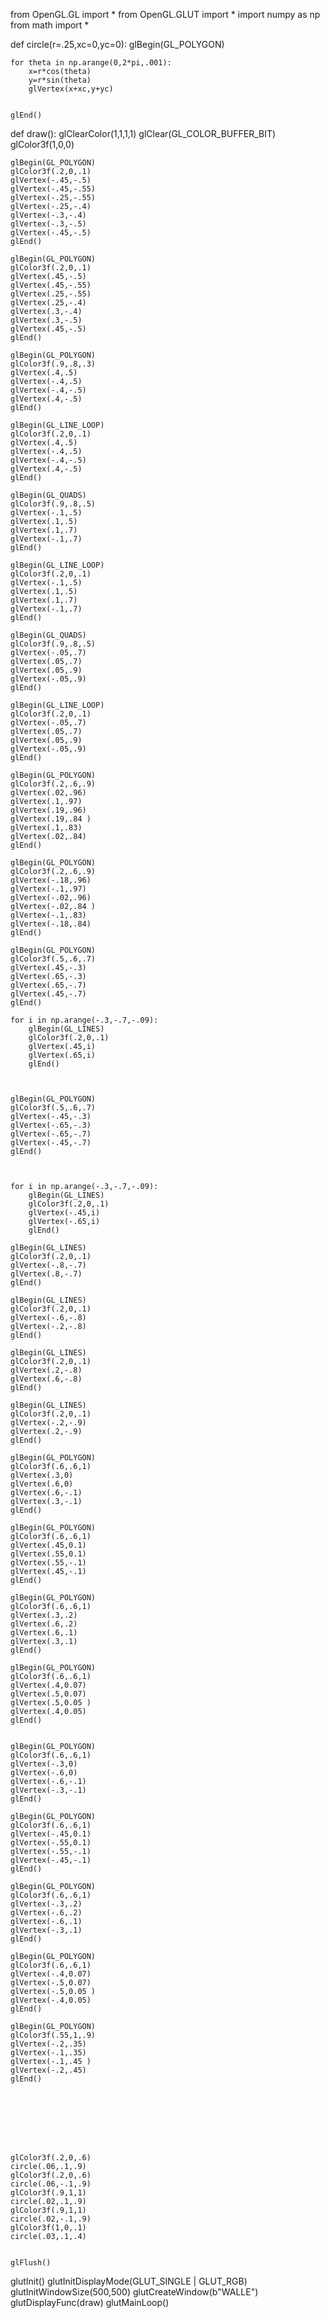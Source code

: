 from OpenGL.GL import *
from OpenGL.GLUT import *
import numpy as np
from math import *

def circle(r=.25,xc=0,yc=0):
    glBegin(GL_POLYGON)

    for theta in np.arange(0,2*pi,.001):
        x=r*cos(theta)
        y=r*sin(theta)
        glVertex(x+xc,y+yc)
      

    glEnd()


def draw():
    glClearColor(1,1,1,1)
    glClear(GL_COLOR_BUFFER_BIT)
    glColor3f(1,0,0)

    glBegin(GL_POLYGON)
    glColor3f(.2,0,.1)
    glVertex(-.45,-.5)
    glVertex(-.45,-.55)
    glVertex(-.25,-.55)
    glVertex(-.25,-.4)
    glVertex(-.3,-.4)
    glVertex(-.3,-.5)
    glVertex(-.45,-.5)
    glEnd()

    glBegin(GL_POLYGON)
    glColor3f(.2,0,.1)
    glVertex(.45,-.5)
    glVertex(.45,-.55)
    glVertex(.25,-.55)
    glVertex(.25,-.4)
    glVertex(.3,-.4)
    glVertex(.3,-.5)
    glVertex(.45,-.5)
    glEnd()

    glBegin(GL_POLYGON)
    glColor3f(.9,.8,.3)
    glVertex(.4,.5)
    glVertex(-.4,.5)
    glVertex(-.4,-.5)
    glVertex(.4,-.5)
    glEnd()

    glBegin(GL_LINE_LOOP)
    glColor3f(.2,0,.1)
    glVertex(.4,.5)
    glVertex(-.4,.5)
    glVertex(-.4,-.5)
    glVertex(.4,-.5)
    glEnd()
    
    glBegin(GL_QUADS)
    glColor3f(.9,.8,.5)
    glVertex(-.1,.5)
    glVertex(.1,.5)
    glVertex(.1,.7)
    glVertex(-.1,.7)
    glEnd()
    
    glBegin(GL_LINE_LOOP)
    glColor3f(.2,0,.1)
    glVertex(-.1,.5)
    glVertex(.1,.5)
    glVertex(.1,.7)
    glVertex(-.1,.7)
    glEnd()

    glBegin(GL_QUADS)
    glColor3f(.9,.8,.5)
    glVertex(-.05,.7)
    glVertex(.05,.7)
    glVertex(.05,.9)
    glVertex(-.05,.9)
    glEnd()

    glBegin(GL_LINE_LOOP)
    glColor3f(.2,0,.1)
    glVertex(-.05,.7)
    glVertex(.05,.7)
    glVertex(.05,.9)
    glVertex(-.05,.9)
    glEnd()
    
    glBegin(GL_POLYGON)
    glColor3f(.2,.6,.9)
    glVertex(.02,.96)
    glVertex(.1,.97)
    glVertex(.19,.96)
    glVertex(.19,.84 )
    glVertex(.1,.83)
    glVertex(.02,.84)
    glEnd()

    glBegin(GL_POLYGON)
    glColor3f(.2,.6,.9)
    glVertex(-.18,.96)
    glVertex(-.1,.97)
    glVertex(-.02,.96)
    glVertex(-.02,.84 )
    glVertex(-.1,.83)
    glVertex(-.18,.84)
    glEnd()
    
    glBegin(GL_POLYGON)
    glColor3f(.5,.6,.7)
    glVertex(.45,-.3)
    glVertex(.65,-.3)
    glVertex(.65,-.7)
    glVertex(.45,-.7)
    glEnd()

    for i in np.arange(-.3,-.7,-.09):
        glBegin(GL_LINES)
        glColor3f(.2,0,.1)
        glVertex(.45,i)
        glVertex(.65,i)
        glEnd()


        
    glBegin(GL_POLYGON)
    glColor3f(.5,.6,.7)
    glVertex(-.45,-.3)
    glVertex(-.65,-.3)
    glVertex(-.65,-.7)
    glVertex(-.45,-.7)
    glEnd()

   

    for i in np.arange(-.3,-.7,-.09):
        glBegin(GL_LINES)
        glColor3f(.2,0,.1)
        glVertex(-.45,i)
        glVertex(-.65,i)
        glEnd()

    glBegin(GL_LINES)
    glColor3f(.2,0,.1)
    glVertex(-.8,-.7)
    glVertex(.8,-.7)
    glEnd()
    
    glBegin(GL_LINES)
    glColor3f(.2,0,.1)
    glVertex(-.6,-.8)
    glVertex(-.2,-.8)
    glEnd()
    
    glBegin(GL_LINES)
    glColor3f(.2,0,.1)
    glVertex(.2,-.8)
    glVertex(.6,-.8)
    glEnd()

    glBegin(GL_LINES)
    glColor3f(.2,0,.1)
    glVertex(-.2,-.9)
    glVertex(.2,-.9)
    glEnd()

    glBegin(GL_POLYGON)
    glColor3f(.6,.6,1)
    glVertex(.3,0)
    glVertex(.6,0)
    glVertex(.6,-.1)
    glVertex(.3,-.1)
    glEnd()

    glBegin(GL_POLYGON)
    glColor3f(.6,.6,1)
    glVertex(.45,0.1)
    glVertex(.55,0.1)
    glVertex(.55,-.1)
    glVertex(.45,-.1)
    glEnd()

    glBegin(GL_POLYGON)
    glColor3f(.6,.6,1)
    glVertex(.3,.2)
    glVertex(.6,.2)
    glVertex(.6,.1)
    glVertex(.3,.1)
    glEnd()

    glBegin(GL_POLYGON)
    glColor3f(.6,.6,1)
    glVertex(.4,0.07)
    glVertex(.5,0.07)
    glVertex(.5,0.05 )
    glVertex(.4,0.05)
    glEnd()


    glBegin(GL_POLYGON)
    glColor3f(.6,.6,1)
    glVertex(-.3,0)
    glVertex(-.6,0)
    glVertex(-.6,-.1)
    glVertex(-.3,-.1)
    glEnd()

    glBegin(GL_POLYGON)
    glColor3f(.6,.6,1)
    glVertex(-.45,0.1)
    glVertex(-.55,0.1)
    glVertex(-.55,-.1)
    glVertex(-.45,-.1)
    glEnd()

    glBegin(GL_POLYGON)
    glColor3f(.6,.6,1)
    glVertex(-.3,.2)
    glVertex(-.6,.2)
    glVertex(-.6,.1)
    glVertex(-.3,.1)
    glEnd()

    glBegin(GL_POLYGON)
    glColor3f(.6,.6,1)
    glVertex(-.4,0.07)
    glVertex(-.5,0.07)
    glVertex(-.5,0.05 )
    glVertex(-.4,0.05)
    glEnd()

    glBegin(GL_POLYGON)
    glColor3f(.55,1,.9)
    glVertex(-.2,.35)
    glVertex(-.1,.35)
    glVertex(-.1,.45 )
    glVertex(-.2,.45)
    glEnd()

    

   


    
    
    glColor3f(.2,0,.6)
    circle(.06,.1,.9)
    glColor3f(.2,0,.6)
    circle(.06,-.1,.9)
    glColor3f(.9,1,1)
    circle(.02,.1,.9)
    glColor3f(.9,1,1)
    circle(.02,-.1,.9)
    glColor3f(1,0,.1)
    circle(.03,.1,.4)


    glFlush()



glutInit()
glutInitDisplayMode(GLUT_SINGLE | GLUT_RGB)
glutInitWindowSize(500,500)
glutCreateWindow(b"WALLE")
glutDisplayFunc(draw)
glutMainLoop()



    

